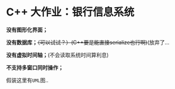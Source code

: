 # C++ 大作业：银行信息系统

**没有图形化界面；**

**没有数据库；<s>**（可以试试？）(C++要是能直接serialize也行啊)</s>(放弃了...

**没有虚拟时间轴；**(不会读取系统时间算利息)

**不支持多窗口同时操作；**

假装这里有`UML`图..

